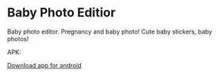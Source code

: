 # Baby Photo Editior

<p>Baby photo editor. Pregnancy and baby photo! Cute baby stickers, baby photos!</p>
<p>APK:</p> 
<a href="https://drive.google.com/file/d/1KPtYc_uTwc2KpK91Wo2NH0aoqmWeUxnk/view?usp=sharing">Download app for android</a>
